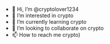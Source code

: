 - 👋 Hi, I’m @cryptolover1234
- 👀 I’m interested in crypto
- 🌱 I’m currently learning crypto
- 💞️ I’m looking to collaborate on crypto
- 📫 How to reach me crypto)

<!---
cryptolover1234/cryptolover1234 is a ✨ special ✨ repository because its `README.md` (this file) appears on your GitHub profile.
You can click the Preview link to take a look at your changes.
--->
